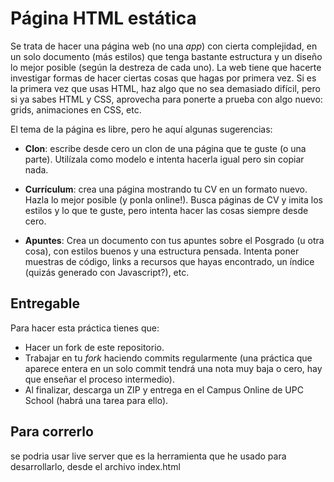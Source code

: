 # Página HTML estática

Se trata de hacer una página web (no una _app_) con cierta complejidad, en un solo documento (más estilos) que tenga bastante estructura y un diseño lo mejor posible (según la destreza de cada uno). La web tiene que hacerte investigar formas de hacer ciertas cosas que hagas por primera vez. Si es la primera vez que usas HTML, haz algo que no sea demasiado difícil, pero si ya sabes HTML y CSS, aprovecha para ponerte a prueba con algo nuevo: grids, animaciones en CSS, etc.

El tema de la página es libre, pero he aquí algunas sugerencias:

- **Clon**: escribe desde cero un clon de una página que te guste (o una parte). Utilízala como modelo e intenta hacerla igual pero sin copiar nada.

- **Currículum**: crea una página mostrando tu CV en un formato nuevo. Hazla lo mejor posible (y ponla online!). Busca páginas de CV y imita los estilos y lo que te guste, pero intenta hacer las cosas siempre desde cero.

- **Apuntes**: Crea un documento con tus apuntes sobre el Posgrado (u otra cosa), con estilos buenos y una estructura pensada. Intenta poner muestras de código, links a recursos que hayas encontrado, un índice (quizás generado con Javascript?), etc.

## Entregable

Para hacer esta práctica tienes que:
- Hacer un fork de este repositorio.
- Trabajar en tu *fork* haciendo commits regularmente (una práctica que aparece entera en un solo commit tendrá una nota muy baja o cero, hay que enseñar el proceso intermedio).
- Al finalizar, descarga un ZIP y entrega en el Campus Online de UPC School (habrá una tarea para ello).


## Para correrlo
se podria usar live server que es la herramienta que he usado para desarrollarlo, desde el archivo index.html
